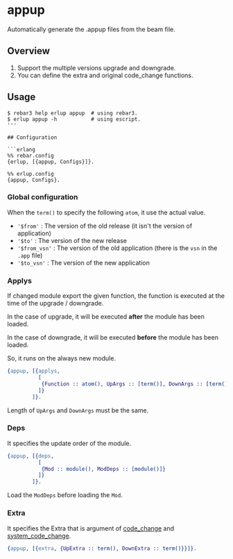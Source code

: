 appup
==========
Automatically generate the .appup files from the beam file.

## Overview

1. Support the multiple versions upgrade and downgrade.
2. You can define the extra and original code_change functions.

## Usage

```
$ rebar3 help erlup appup  # using rebar3.
$ erlup appup -h           # using escript.
'''

## Configuration

```erlang
%% rebar.config
{erlup, [{appup, Configs}]}.

%% erlup.config
{appup, Configs}.
```

### Global configuration

When the `term()` to specify the following `atom`, it use the actual value.

- `'$from'`     : The version of the old release (it isn't the version of application)
- `'$to'`       : The version of the new release
- `'$from_vsn'` : The version of the old application (there is the `vsn` in the `.app` file)
- `'$to_vsn'`   : The version of the new application

### Applys

If changed module export the given function, the function is executed at the time of the upgrade / downgrade.

In the case of upgrade, it will be executed **after** the module has been loaded.

In the case of downgrade, it will be executed **before** the module has been loaded.

So, it runs on the always new module.

```erlang
{appup, [{applys,
          [
           {Function :: atom(), UpArgs :: [term()], DownArgs :: [term()]}
          ]}
        ]}.
```

Length of `UpArgs` and `DownArgs` must be the same.

### Deps

It specifies the update order of the module.

```erlang
{appup, [{deps,
          [
           {Mod :: module(), ModDeps :: [module()]}
          ]}
        ]}.
```

Load the `ModDeps` before loading the `Mod`.

### Extra

It specifies the Extra that is argument of [code_change](http://erlang.org/doc/man/gen_server.html#Module:code_change-3) and
 [system_code_change](http://erlang.org/doc/man/sys.html#Mod:system_code_change-4).

```erlang
{appup, [{extra, {UpExtra :: term(), DownExtra :: term()}}]}.
```
